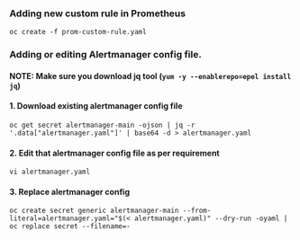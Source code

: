 ### Adding new custom rule in Prometheus

```
oc create -f prom-custom-rule.yaml
```

### Adding or editing Alertmanager config file.
#### NOTE: Make sure you download jq tool (```yum -y --enablerepo=epel install jq```)

#### 1. Download existing alertmanager config file

```
oc get secret alertmanager-main -ojson | jq -r '.data["alertmanager.yaml"]' | base64 -d > alertmanager.yaml
```

#### 2. Edit that alertmanager config file as per requirement

```
vi alertmanager.yaml
```

#### 3. Replace alertmanager config

```
oc create secret generic alertmanager-main --from-literal=alertmanager.yaml="$(< alertmanager.yaml)" --dry-run -oyaml | oc replace secret --filename=-
```
